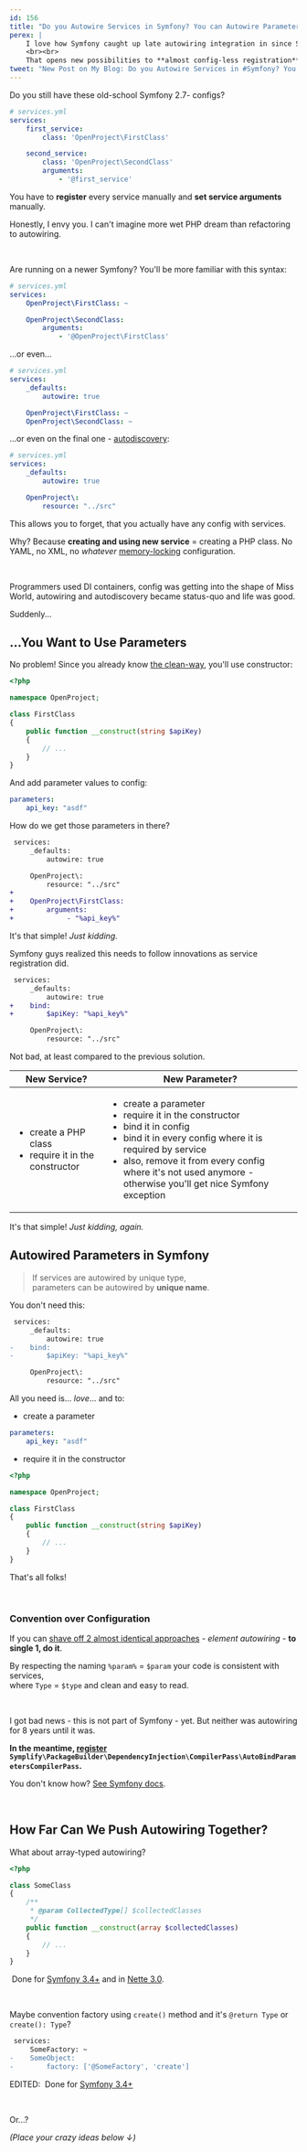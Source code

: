 ```yaml
---
id: 156
title: "Do you Autowire Services in Symfony? You can Autowire Parameters Too"
perex: |
    I love how Symfony caught up late autowiring integration in since Symfony 2.8. Then set a trend in Symfony 3.3 with service autoregistration.
    <br><br>
    That opens new possibilities to **almost config-less registration**, doesn't it?
tweet: "New Post on My Blog: Do you Autowire Services in #Symfony? You can Autowire Parameters Too"
---
```


Do you still have these old-school Symfony 2.7- configs?

```yaml
# services.yml
services:
    first_service:
        class: 'OpenProject\FirstClass'

    second_service:
        class: 'OpenProject\SecondClass'
        arguments:
            - '@first_service'
```

You have to **register** every service manually and **set service arguments** manually.

Honestly, I envy you. I can't imagine more wet PHP dream than refactoring to autowiring.

<br>

Are running on a newer Symfony? You'll be more familiar with this syntax:

```yaml
# services.yml
services:
    OpenProject\FirstClass: ~

    OpenProject\SecondClass:
        arguments:
            - '@OpenProject\FirstClass'
```

...or even...

```yaml
# services.yml
services:
    _defaults:
        autowire: true

    OpenProject\FirstClass: ~
    OpenProject\SecondClass: ~
```

...or even on the final one - [autodiscovery](/blog/2017/05/07/how-to-refactor-to-new-dependency-injection-features-in-symfony-3-3/):

```yaml
# services.yml
services:
    _defaults:
        autowire: true

    OpenProject\:
        resource: "../src"
```

This allows you to forget, that you actually have any config with services.

Why? Because **creating and using new service** = creating a PHP class. No YAML, no XML, no *whatever* [memory-locking](/blog/2018/08/27/why-and-how-to-avoid-the-memory-lock/) configuration.

<br>

Programmers used DI containers, config was getting into the shape of Miss World, autowiring and autodiscovery became status-quo and life was good.

Suddenly...

## ...You Want to Use Parameters

No problem! Since you already know [the clean-way](/blog/2018/01/22/how-to-get-parameter-in-symfony-controller-the-clean-way/), you'll use constructor:

```php
<?php

namespace OpenProject;

class FirstClass
{
    public function __construct(string $apiKey)
    {
        // ...
    }
}
```

And add parameter values to config:

```yaml
parameters:
    api_key: "asdf"
```

How do we get those parameters in there?

```diff
 services:
     _defaults:
         autowire: true

     OpenProject\:
         resource: "../src"
+
+    OpenProject\FirstClass:
+        arguments:
+             - "%api_key%"
```

It's that simple! *Just kidding.*

Symfony guys realized this needs to follow innovations as service registration did.

```diff
 services:
     _defaults:
         autowire: true
+    bind:
+        $apiKey: "%api_key%"

     OpenProject\:
         resource: "../src"
```

Not bad, at least compared to the previous solution.

<table class="table table-bordered table-responsive mt-4 mb-4">
    <thead class="thead-inverse">
        <tr>
            <th class="w-25">New Service?</th>
            <th class="w-50">New Parameter?</th>
        </tr>
    </thead>
    <tr>
        <td>
            <ul>
                <li>create a PHP class</li>
                <li>require it in the constructor</li>
            </ul>
        </td>
        <td>
            <ul>
                <li>create a parameter</li>
                <li>require it in the constructor</li>
                <li class="text-danger">bind it in config</li>
                <li class="text-danger">bind it in every config where it is required by service</li>
                <li class="text-danger">also, remove it from every config where it's not used anymore - otherwise you'll get nice Symfony exception</li>
            </ul>
        </td>
    </tr>
</table>

It's that simple! *Just kidding, again.*

## Autowired Parameters in Symfony

<blockquote class="blockquote text-center mt-5 mb-5">
    If services are autowired by unique type,<br>
    parameters can be autowired by <strong>unique name</strong>.
</blockquote>

You don't need this:

```diff
 services:
     _defaults:
         autowire: true
-    bind:
-        $apiKey: "%api_key%"

     OpenProject\:
         resource: "../src"
```

All you need is... *love*... and to:

- create a parameter

```yaml
parameters:
    api_key: "asdf"
```

- require it in the constructor

```php
<?php

namespace OpenProject;

class FirstClass
{
    public function __construct(string $apiKey)
    {
        // ...
    }
}
```

That's all folks!

<br>

### Convention over Configuration

If you can [shave off 2 almost identical approaches](https://simple.wikipedia.org/wiki/Occam%27s_razor) - *element autowiring* - **to single 1, do it**.

By respecting the naming `%param%` = `$param` your code is consistent with services,<br>
where `Type` = `$type` and clean and easy to read.

<br>

I got bad news - this is not part of Symfony - yet. But neither was autowiring for 8 years until it was.

**In the meantime, [register](https://github.com/symplify/package-builder#autobind-parameters) `Symplify\PackageBuilder\DependencyInjection\CompilerPass\AutoBindParametersCompilerPass`.**

You don't know how? [See Symfony docs](https://symfony.com/doc/current/service_container/compiler_passes.html).

<br>

## How Far Can We Push Autowiring Together?

What about array-typed autowiring?

```php
<?php

class SomeClass
{
    /**
     * @param CollectedType[] $collectedClasses
     */
    public function __construct(array $collectedClasses)
    {
        // ...
    }
}
```

<em class="fas fa-lg fa-check text-success"></em> &nbsp;Done for [Symfony 3.4+](https://github.com/symplify/symplify/pull/1145) and in [Nette 3.0](https://github.com/nette/di/pull/178).

<br>

Maybe convention factory using `create()` method and it's `@return Type` or `create(): Type`?

```diff
 services:
     SomeFactory: ~
-    SomeObject:
-        factory: ['@SomeFactory', 'create']
```

EDITED: <em class="fas fa-lg fa-check text-success"></em> &nbsp;Done for [Symfony 3.4+](https://github.com/symplify/symplify/pull/1185)

<br>

Or...?

*(Place your crazy ideas below ↓)*
